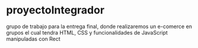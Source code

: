 # proyectoIntegrador
grupo de trabajo para la entrega final, donde realizaremos un e-comerce en grupos el cual tendra HTML, CSS y funcionalidades de JavaScript manipuladas con Rect 
